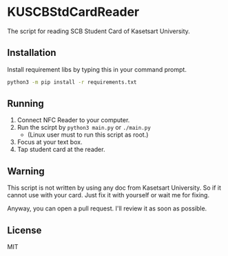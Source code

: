 # KUSCBStdCardReader

The script for reading SCB Student Card of Kasetsart University.

## Installation

Install requirement libs by typing this in your command prompt.

```bash
python3 -m pip install -r requirements.txt
```

## Running

 1. Connect NFC Reader to your computer.
 2. Run the scirpt by `python3 main.py` or `./main.py`
    - (Linux user must to run this script as root.)
 3. Focus at your text box.
 4. Tap student card at the reader.

## Warning

This script is not written by using any doc from Kasetsart University. So if it cannot use with your card. Just fix it with yourself or wait me for fixing.

Anyway, you can open a pull request. I'll review it as soon as possible.

## License

MIT